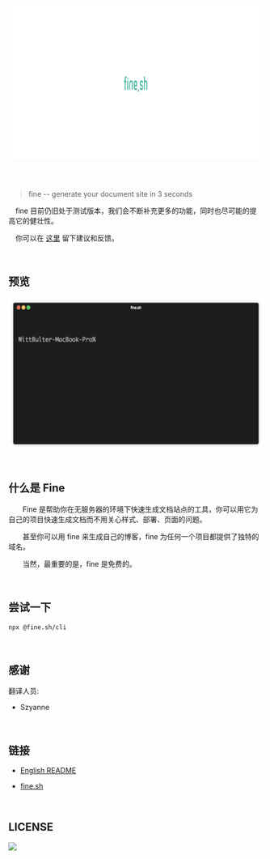 <p align="center" height="250">
  <img height="300" src="logo.png" align="center"/>
</p>
<br/>
<br/>

> fine -- generate your document site in 3 seconds
  
&emsp;fine 目前仍旧处于测试版本，我们会不断补充更多的功能，同时也尽可能的提高它的健壮性。
  
&emsp;你可以在 [这里](https://github.com/WittBulter/fine.sh-cli/issues/new) 留下建议和反馈。

<br/>

## 预览

<p align="left" height="250">
  <img height="300" src="fine.sh.gif" align="center"/>
</p>

<br/>

## 什么是 Fine

&emsp;&emsp;Fine 是帮助你在无服务器的环境下快速生成文档站点的工具，你可以用它为自己的项目快速生成文档而不用关心样式、部署、页面的问题。

&emsp;&emsp;甚至你可以用 fine 来生成自己的博客，fine 为任何一个项目都提供了独特的域名。

&emsp;&emsp;当然，最重要的是，fine 是免费的。

<br/>

## 尝试一下

   ```
   npx @fine.sh/cli
   ```

<br/>

## 感谢

翻译人员:

  -  Szyanne

<br/>

## 链接

  - [English README](https://github.com/just-fine/fine.sh-cli/blob/master/README.md)
  
  - [fine.sh](https://fine.sh)

<br/>

## LICENSE

<a href="https://app.fossa.io/projects/git%2Bgithub.com%2Fjust-fine%2Ffine.sh-cli?ref=badge_large" alt="FOSSA Status"><img src="https://app.fossa.io/api/projects/git%2Bgithub.com%2Fjust-fine%2Ffine.sh-cli.svg?type=large"/></a>

<br/>
<br/>

